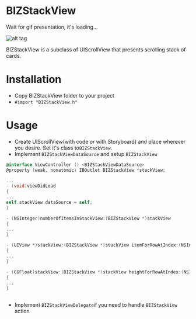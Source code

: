 # BIZStackView

Wait for gif presentation, it's loading...

![alt tag](https://github.com/bizibizi/BIZSlackView/blob/master/presentation.gif)


BIZStackView is a subclass of UIScrollView that presents scrolling stack of cards.

# Installation

 - Copy BIZStackView folder to your project 
 - ```#import "BIZStackView.h"``` 

# Usage

 - Create UIScrollView(with code or with Storyboard) and place wherever you desire. Set it's class to```BIZStackView```.
 - Implement ```BIZStackViewDataSource``` and setup ```BIZStackView```
```objective-c
@interface ViewController () <BIZStackViewDataSource>
@property (weak, nonatomic) IBOutlet BIZStackView *stackView;

...
- (void)viewDidLoad
{
...
self.stackView.dataSource = self;
}

- (NSInteger)numberOfItemsInStackView:(BIZStackView *)stackView
{
...
}

- (UIView *)stackView:(BIZStackView *)stackView itemForRowAtIndex:(NSInteger)index
{
...
}

- (CGFloat)stackView:(BIZStackView *)stackView heightForRowAtIndex:(NSInteger)index
{
...
}
 
```
- Implement ```BIZStackViewDelegate```if you need to handle ```BIZStackView``` action 

 
